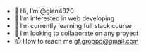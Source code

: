 - 👋 Hi, I’m @gian4820
- 👀 I’m interested in web developing
- 🌱 I’m currently learning full stack course
- 💞️ I’m looking to collaborate on any proyect
- 📫 How to reach me gf.groppo@gmail.com

<!---
gian4820/gian4820 is a ✨ special ✨ repository because its `README.md` (this file) appears on your GitHub profile.
You can click the Preview link to take a look at your changes.
--->
